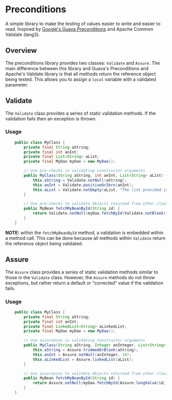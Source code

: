 # Preconditions #

A simple library to make the testing of values easier to write and easier to read. Inspired by
[Google's Guava Preconditions](https://github.com/google/guava/wiki/PreconditionsExplained) and
Apache Common Validate (lang3).

## Overview ##

The preconditions library provides two classes: `Validate` and `Assure`.
The main difference between this library and Guava's Preconditions and Apache's Validate library is 
that all methods return the reference object being tested. 
This allows you to assign a `local` variable with a validated parameter.

## Validate ##

The `Validate` class provides a series of static validation methods. 
If the validation fails then an exception is thrown.

### Usage ###

```java
    public class MyClass {
        private final String aString;
        private final int anInt;
        private final List<String> aList;
        private final MyDao myDao = new MyDao();

        // Use pre-checks in validating constructor arguments
        public MyClass(String aString, int anInt, List<String> aList) {
            this.aString = Validate.notNull(aString);
            this.anInt = Validate.positiveOrZero(anInt);
            this.aList = Validate.notEmpty(aList, "The list provided is empty");
        }

        // Use pre-checks to validate Objects returned from other classes
        public MyBean fetchMyBeanById(String id) {
            return Validate.notNull(myDao.fetchById(Validate.notBlank(id), "No bean found for ID = (%s)", id));
        }
    }
```

**NOTE:** within the `fetchMyBeanById` method, a validation is embedded within a method call. 
This can be done because all methods within `Validate` return the reference object being validated.

## Assure ##

The `Assure` class provides a series of static validation methods similar to those in the `Validate` class.
However, the `Assure` methods do not throw exceptions, but rather return a default or "corrected" value if the validation fails.

### Usage ###

```java
    public class MyClass {
        private final String aString;
        private final int anInt;
        private final LinkedList<String> aLinkedList;
        private final MyDao myDao = new MyDao();

        // Use assurances in validating constructor arguments
        public MyClass(String aString, Integer anInteger, List<String> aList) {
            this.aString = Assure.trimmedOrBlank(aString);
            this.anInt = Assure.notNull(anInteger, 10);
            this.aLinkedList = Assure.linkedList(aList);
        }

        // Use assurances to validate Objects returned from other classes
        public MyBean fetchMyBeanById(String id) {
            return Assure.notNull(myDao.fetchById(Assure.longValue(id, 123L), MyBean.class));
        }
    }
```
